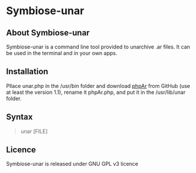 # Symbiose-unar

## About Symbiose-unar
Symbiose-unar is a command line tool provided to unarchive .ar files. It can be used in the terminal and in your own apps.

## Installation
Pllace unar.php in the /usr/bin folder and download [phpAr] from GitHub (use at least the version 1.1), rename it phpAr.php, and put it in the /usr/lib/unar folder.

## Syntax
> unar [FILE]

## Licence
Symbiose-unar is released under GNU GPL v3 licence

[phpAr]:https://github.com/tibounise/phpAr